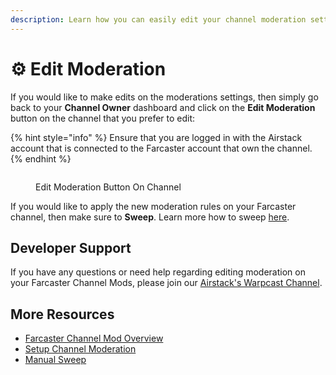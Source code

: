 ```yaml
---
description: Learn how you can easily edit your channel moderation settings on Airstack.
---
```


# ⚙️ Edit Moderation

If you would like to make edits on the moderations settings, then simply go back to your **Channel Owner** dashboard and click on the **Edit Moderation** button on the channel that you prefer to edit:

{% hint style="info" %}
Ensure that you are logged in with the Airstack account that is connected to the Farcaster account that own the channel.
{% endhint %}

<figure><img src="../../.gitbook/assets/Screenshot 2024-05-30 at 11.02.28 AM copy.png" alt=""><figcaption><p>Edit Moderation Button On Channel</p></figcaption></figure>

If you would like to apply the new moderation rules on your Farcaster channel, then make sure to **Sweep**. Learn more how to sweep [here](manual-sweep.md).

## Developer Support

If you have any questions or need help regarding editing moderation on your Farcaster Channel Mods, please join our [Airstack's Warpcast Channel](https://warpcast.com/\~/channel/airstack).

## More Resources

* [Farcaster Channel Mod Overview](overview.md)
* [Setup Channel Moderation](setup-channel-moderation.md)
* [Manual Sweep](manual-sweep.md)
